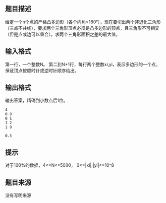 


## 题目描述
给定一个n个点的严格凸多边形（各个内角<180°），现在要切出两个非退化三角形（三点不共线），要求两个三角形顶点必须是凸多边形的顶点，且三角形不可相交（但是点或边可以重合）。求两个三角形面积之差的最大值。
## 输入格式
第一行，一个整数N。
第二到N+1行，每行两个整数xi,yi，表示多边形的一个点，保证顶点按顺时针或逆时针顺序给出。
## 输出格式
输出答案，精确到小数点后1位。

```input1
4
0 0
0 1
1 2
1 0

```

```output1
0.5
```

## 提示
对于100%的数据，4<=N<=5000， 0<=|xi|,|yi|<=10^8
## 题目来源
没有写明来源



